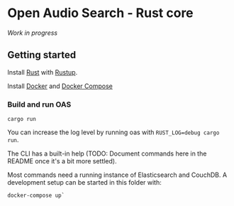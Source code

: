 # Open Audio Search - Rust core

*Work in progress*

## Getting started

Install [Rust](https://rust-lang.org) with [Rustup](https://rustup.rs/).

Install [Docker](https://www.docker.com/) and [Docker Compose](https://docs.docker.com/compose/)

### Build and run OAS

```
cargo run
```

You can increase the log level by running oas with `RUST_LOG=debug cargo run`.

The CLI has a built-in help (TODO: Document commands here in the README once it's a bit more settled).

Most commands need a running instance of Elasticsearch and CouchDB. A development setup can be started in this folder with:

```
docker-compose up`
```
